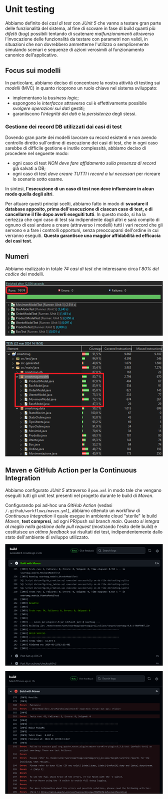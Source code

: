 # Unit testing

Abbiamo definito dei *casi di test* con *JUnit 5* che vanno a testare gran parte delle funzionalità del sistema, al fine di scovare in fase di build quanti più *difetti* (*bug*) possibili tentando di scatenare *malfunzionamenti* attraverso l'invocazione delle funzionalità da testare con parametri non validi, in situazioni che non dovrebbero ammetterne l'utilizzo o semplicemente simulando scenari e sequenze di azioni verosimili al funzionamento canonico dell'applicativo.

## Focus sui modelli

In particolare, abbiamo deciso di concentrare la nostra attività di testing sui *modelli* (MVC) in quanto ricoprono un ruolo chiave nel sistema sviluppato:
- implementano la *business logic*;
- espongono le *interfacce* attraverso cui è effettivamente possibile *svolgere operazioni sui dati* gestiti;
- garantiscono l'*integrità dei dati* e la *persistenza* degli stessi.

### Gestione dei record DB utilizzati dai casi di test

Dovendo gran parte dei modelli lavorare su record esistenti e non avendo controllo diretto sull'ordine di esecuzione dei casi di test, che in ogni caso sarebbe di difficile gestione e inutile complessità, abbiamo deciso di procedere nel seguente modo:
- ogni caso di test *NON deve fare affidamento sulla presenza di record* già salvati a DB;
- ogni caso di test *deve creare TUTTI i record a lui necessari* per ricreare lo scenario sotto esame.

In sintesi, **l'esecuzione di un caso di test non deve influenzare in alcun modo quella degli altri**.

Per attuare questi principi scelti, abbiamo fatto in modo di **svuotare il database apposito, prima dell'esecuzione di ciascun caso di test, e di cancellarne il file dopo averli eseguiti tutti**. In questo modo, si ha la certezza che ogni caso di test sia indipendente dagli altri e sarà compito di ognuno di essi andare a creare (attraverso i modelli) tutti i vari record che gli servono e a fare i controlli opportuni, senza preoccuparsi dell'ordine in cui verranno eseguiti. **Questo garantisce una maggior affidabilità ed efficacia dei casi test**.

## Numeri

Abbiamo realizzato in totale *74 casi di test* che interessano circa l'*80% del codice* dei modelli.

![JUnit](./img/screens_tests/JUnit.jpg)

![coverage](./img/screens_tests/coverage.png)

## Maven e GitHub Action per la Continuous Integration

Abbiamo configurato *JUnit 5* attraverso il `pom.xml` in modo tale che vengano 
eseguiti tutti gli unit test presenti nel progetto durante le build di *Maven*.

Configurando poi ad-hoc una *GitHub Action*
(vedasi `/.github/workflows/maven.yml`), abbiamo ottenuto un workflow di 
*Continuous Integration* il quale esegue in ambiente cloud "sterile" le build *Maven*, **test compresi**, ad ogni PR/push sul branch _main_. Questo *si integra al meglio nella gestione delle pull request* (mostrando l'esito delle build) e costituisce un *ottimo feedback* sui risultati dei test, indipendentemente dallo stato dell'ambiente di sviluppo utilizzato.

![GitHub CI Action](./img/screens_tests/GH_action.png)

![GitHub CI Action](./img/screens_tests/GH_action_fail.png)
